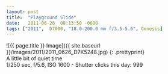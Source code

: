```yaml
---
layout: post
title:  "Playground Slide"
date:   2011-06-26  08:13:50 -0600
tags: ["2011",  D7000, "18.0-200.0 mm f/3.5-5.6", Genesis]
---
```

![{{ page.title }} Image]({{ site.baseurl }}/images/2011/2011_0626_D7K5248.jpg)
{: .prettyprint}  
A little bit of quiet time  
1/250 sec, f/5.6, ISO 1600 - Shutter clicks this day: 999